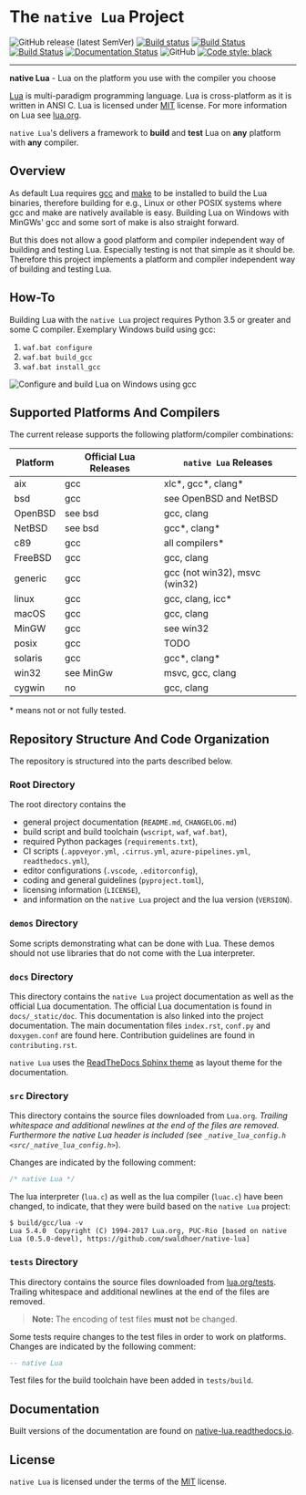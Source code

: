 # The ``native Lua`` Project

![GitHub release (latest SemVer)](https://img.shields.io/github/v/release/swaldhoer/native-lua)
[![Build status](https://ci.appveyor.com/api/projects/status/1gtcdi6wslxx3d6u?svg=true)](https://ci.appveyor.com/project/swaldhoer/native-lua)
[![Build Status](https://api.cirrus-ci.com/github/swaldhoer/native-lua.svg)](https://cirrus-ci.com/github/swaldhoer/native-lua)
[![Build Status](https://dev.azure.com/stefanwaldhoer/native-lua/_apis/build/status/swaldhoer.native-lua?branchName=master)](https://dev.azure.com/stefanwaldhoer/native-lua/_build/latest?definitionId=1&branchName=master)
[![Documentation Status](https://readthedocs.org/projects/native-lua/badge/?version=latest)](https://native-lua.readthedocs.io/en/latest/?badge=latest)
![GitHub](https://img.shields.io/github/license/swaldhoer/native-lua)
[![Code style: black](https://img.shields.io/badge/code%20style-black-000000.svg)](https://github.com/psf/black)

---

**native Lua** - Lua on the platform you use with the compiler you choose

[Lua](https://www.lua.org/) is multi-paradigm programming language. Lua is
cross-platform as it is written in ANSI C. Lua is licensed under
[MIT](https://www.lua.org/manual/5.4/readme.html#license) license. For more
information on Lua see [lua.org](https://www.lua.org).

`native Lua`'s delivers a framework to **build** and **test** Lua on **any**
platform with **any** compiler.

## Overview

As default Lua requires [gcc](https://gcc.gnu.org/) and
[make](https://www.gnu.org/software/make/) to be installed to build the
Lua binaries, therefore building for e.g., Linux or other POSIX systems where
gcc and make are natively available is easy. Building Lua on Windows
with MinGWs' gcc and some sort of make is also straight forward.

But this does not allow a good platform and compiler independent way of
building and testing Lua. Especially testing is not that simple as it should
be. Therefore this project implements a platform and compiler independent way
of building and testing Lua.

## How-To

Building Lua with the `native Lua` project requires Python 3.5 or greater and
some C compiler. Exemplary Windows build using gcc:

1. ``waf.bat configure``
1. ``waf.bat build_gcc``
1. ``waf.bat install_gcc``

![Configure and build Lua on Windows using gcc](docs/_static/basic-cmds.gif)

## Supported Platforms And Compilers

The current release supports the following platform/compiler combinations:

| Platform | Official Lua Releases | `native Lua` Releases         |
| -------- | --------------------- | ----------------------------- |
| aix      | gcc                   | xlc*, gcc*, clang*            |
| bsd      | gcc                   | see OpenBSD and NetBSD        |
| OpenBSD  | see bsd               | gcc, clang                    |
| NetBSD   | see bsd               | gcc*, clang*                  |
| c89      | gcc                   | all compilers*                |
| FreeBSD  | gcc                   | gcc, clang                    |
| generic  | gcc                   | gcc (not win32), msvc (win32) |
| linux    | gcc                   | gcc, clang, icc*              |
| macOS    | gcc                   | gcc, clang                    |
| MinGW    | gcc                   | see win32                     |
| posix    | gcc                   | TODO                          |
| solaris  | gcc                   | gcc*, clang*                  |
| win32    | see MinGw             | msvc, gcc, clang              |
| cygwin   | no                    | gcc, clang                    |

\* means not or not fully tested.

## Repository Structure And Code Organization

The repository is structured into the parts described below.

### Root Directory

The root directory contains the

- general project documentation (``README.md``, ``CHANGELOG.md``)
- build script and build toolchain (``wscript``, ``waf``, ``waf.bat``),
- required Python packages (``requirements.txt``),
- CI scripts (``.appveyor.yml``, ``.cirrus.yml``, ``azure-pipelines.yml``,
  ``readthedocs.yml``),
- editor configurations (``.vscode``, ``.editorconfig``),
- coding and general guidelines (``pyproject.toml``),
- licensing information (``LICENSE``),
- and information on the ``native Lua`` project and the lua version
  (``VERSION``).

### ``demos`` Directory

Some scripts demonstrating what can be done with Lua. These demos should not
use libraries that do not come with the Lua interpreter.

### ``docs`` Directory

This directory contains the `native Lua` project documentation as well as the
official Lua documentation. The official Lua documentation is found in
``docs/_static/doc``. This documentation is also linked into the project
documentation. The main documentation files ``index.rst``, ``conf.py`` and
``doxygen.conf`` are found here. Contribution guidelines are found in
``contributing.rst``.

`native Lua` uses the
[ReadTheDocs Sphinx theme](https://github.com/readthedocs/sphinx_rtd_theme) as
layout theme for the documentation.

### ``src`` Directory

This directory contains the source files downloaded from `Lua.org`_. Trailing
whitespace and additional newlines at the end of the files are removed.
Furthermore the native Lua header is included (see
`_native_lua_config.h <src/_native_lua_config.h>`_).

Changes are indicated by the following comment:

```c
/* native Lua */
```

The lua interpreter (``lua.c``) as well as the lua compiler (``luac.c``) have
been changed, to indicate, that they were build based on the `native Lua`
project:

```shell
$ build/gcc/lua -v
Lua 5.4.0  Copyright (C) 1994-2017 Lua.org, PUC-Rio [based on native Lua (0.5.0-devel), https://github.com/swaldhoer/native-lua]
```

### ``tests`` Directory

This directory contains the source files downloaded from
[lua.org/tests](https://www.lua.org/tests). Trailing whitespace and additional
newlines at the end of the files are removed.

> **Note:** The encoding of test files **must not** be changed.

Some tests require changes to the test files in order to work on platforms.
Changes are indicated by the following comment:

```lua
-- native Lua
```

Test files for the build toolchain have been added in ``tests/build``.

## Documentation

Built versions of the documentation are found on
[native-lua.readthedocs.io](https://native-lua.readthedocs.io/en/latest/).

## License

`native Lua` is licensed under the terms of the [MIT](LICENSE) license.
